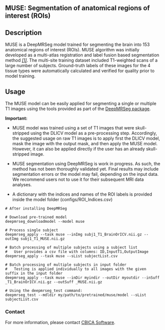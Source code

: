 ## MUSE: Segmentation of anatomical regions of interest (ROIs)

## Description

MUSE is a DeepMRSeg model trained for segmenting the brain into 153 anatomical regions of interest (ROIs). MUSE algorithm was initially developed as a multi-atlas registration and label fusion based segmentation method [_[1]_](https://www.ncbi.nlm.nih.gov/pmc/articles/PMC4806537). The multi-site training dataset included T1-weighted scans of a large number of subjects. Ground-truth labels of these images for the 4 tissue types were automatically calculated and verified for quality prior to model training.

## Usage

The MUSE model can be easily applied for segmenting a single or multiple T1 images using the tools provided as part of the [DeepMRSeg package](https://github.com/CBICA/DeepMRSeg). 

__Important:__ 

- MUSE model was trained using a set of T1 images that were skull-stripped using the DLICV model as a pre-processing step. Accordingly, the suggested usage on raw T1 images is to apply first the DLICV model, mask the image with the output mask, and then apply the MUSE model. However, it can also be applied directly if the user has an already skull-stripped image.

- MUSE segmentation using DeepMRSeg is work in progress. As such, the method has not been thoroughly validated yet. Final results may include segmentation errors or the model may fail, depending on the input data. We recommend users not to use it for their subsequent MRI data analyses.

- A dictionary with the indices and names of the ROI labels is provided inside the model folder (configs/ROI_Indices.csv)

```
# After installing DeepMRSeg

# Download pre-trained model
deepmrseg_downloadmodel --model muse

# Process single subject
deepmrseg_apply --task muse --inImg subj1_T1_BrainOrICV.nii.gz --outImg subj1_T1_MUSE.nii.gz

# Batch processing of multiple subjects using a subject list
#   User provides a csv file with columns: ID,InputT1,OutputImage
deepmrseg_apply --task muse --sList subjectList.csv

# Batch processing of multiple subjects in input folder 
#   Testing is applied individually to all images with the given suffix in the input folder
deepmrseg_apply --task muse --inDir myindir --outDir myoutdir --inSuff _T1_BrainOrICV.nii.gz --outSuff _MUSE.nii.gz

# Using the deepmrseg_test command:
deepmrseg_test --mdldir my/path/to/pretrained/muse/model --sList subjectList.csv
```

### Contact
For more information, please contact <a href="mailto:software@cbica.upenn.edu">CBICA Software</a>.
